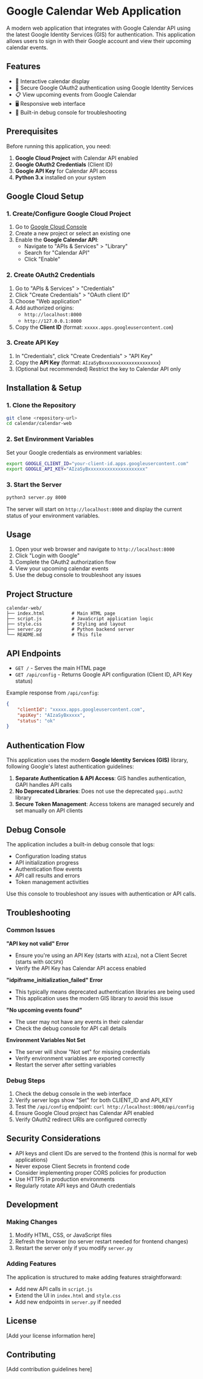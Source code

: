 # Google Calendar Web Application

A modern web application that integrates with Google Calendar API using the latest Google Identity Services (GIS) for authentication. This application allows users to sign in with their Google account and view their upcoming calendar events.

## Features

- 📅 Interactive calendar display
- 🔐 Secure Google OAuth2 authentication using Google Identity Services
- 📋 View upcoming events from Google Calendar
- 🖥️ Responsive web interface
- 🐛 Built-in debug console for troubleshooting

## Prerequisites

Before running this application, you need:

1. **Google Cloud Project** with Calendar API enabled
2. **Google OAuth2 Credentials** (Client ID)
3. **Google API Key** for Calendar API access
4. **Python 3.x** installed on your system

## Google Cloud Setup

### 1. Create/Configure Google Cloud Project

1. Go to [Google Cloud Console](https://console.cloud.google.com/)
2. Create a new project or select an existing one
3. Enable the **Google Calendar API**:
   - Navigate to "APIs & Services" > "Library"
   - Search for "Calendar API"
   - Click "Enable"

### 2. Create OAuth2 Credentials

1. Go to "APIs & Services" > "Credentials"
2. Click "Create Credentials" > "OAuth client ID"
3. Choose "Web application"
4. Add authorized origins:
   - `http://localhost:8000`
   - `http://127.0.0.1:8000`
5. Copy the **Client ID** (format: `xxxxx.apps.googleusercontent.com`)

### 3. Create API Key

1. In "Credentials", click "Create Credentials" > "API Key"
2. Copy the **API Key** (format: `AIzaSyBxxxxxxxxxxxxxxxxxxxxx`)
3. (Optional but recommended) Restrict the key to Calendar API only

## Installation & Setup

### 1. Clone the Repository

```bash
git clone <repository-url>
cd calendar/calendar-web
```

### 2. Set Environment Variables

Set your Google credentials as environment variables:

```bash
export GOOGLE_CLIENT_ID="your-client-id.apps.googleusercontent.com"
export GOOGLE_API_KEY="AIzaSyBxxxxxxxxxxxxxxxxxxxxx"
```

### 3. Start the Server

```bash
python3 server.py 8000
```

The server will start on `http://localhost:8000` and display the current status of your environment variables.

## Usage

1. Open your web browser and navigate to `http://localhost:8000`
2. Click "Login with Google"
3. Complete the OAuth2 authorization flow
4. View your upcoming calendar events
5. Use the debug console to troubleshoot any issues

## Project Structure

```
calendar-web/
├── index.html          # Main HTML page
├── script.js           # JavaScript application logic
├── style.css           # Styling and layout
├── server.py           # Python backend server
└── README.md           # This file
```

## API Endpoints

- `GET /` - Serves the main HTML page
- `GET /api/config` - Returns Google API configuration (Client ID, API Key status)

Example response from `/api/config`:
```json
{
    "clientId": "xxxxx.apps.googleusercontent.com",
    "apiKey": "AIzaSyBxxxxx",
    "status": "ok"
}
```

## Authentication Flow

This application uses the modern **Google Identity Services (GIS)** library, following Google's latest authentication guidelines:

1. **Separate Authentication & API Access**: GIS handles authentication, GAPI handles API calls
2. **No Deprecated Libraries**: Does not use the deprecated `gapi.auth2` library
3. **Secure Token Management**: Access tokens are managed securely and set manually on API clients

## Debug Console

The application includes a built-in debug console that logs:
- Configuration loading status
- API initialization progress
- Authentication flow events
- API call results and errors
- Token management activities

Use this console to troubleshoot any issues with authentication or API calls.

## Troubleshooting

### Common Issues

**"API key not valid" Error**
- Ensure you're using an API Key (starts with `AIza`), not a Client Secret (starts with `GOCSPX`)
- Verify the API Key has Calendar API access enabled

**"idpiframe_initialization_failed" Error**
- This typically means deprecated authentication libraries are being used
- This application uses the modern GIS library to avoid this issue

**"No upcoming events found"**
- The user may not have any events in their calendar
- Check the debug console for API call details

**Environment Variables Not Set**
- The server will show "Not set" for missing credentials
- Verify environment variables are exported correctly
- Restart the server after setting variables

### Debug Steps

1. Check the debug console in the web interface
2. Verify server logs show "Set" for both CLIENT_ID and API_KEY
3. Test the `/api/config` endpoint: `curl http://localhost:8000/api/config`
4. Ensure Google Cloud project has Calendar API enabled
5. Verify OAuth2 redirect URIs are configured correctly

## Security Considerations

- API keys and client IDs are served to the frontend (this is normal for web applications)
- Never expose Client Secrets in frontend code
- Consider implementing proper CORS policies for production
- Use HTTPS in production environments
- Regularly rotate API keys and OAuth credentials

## Development

### Making Changes

1. Modify HTML, CSS, or JavaScript files
2. Refresh the browser (no server restart needed for frontend changes)
3. Restart the server only if you modify `server.py`

### Adding Features

The application is structured to make adding features straightforward:
- Add new API calls in `script.js`
- Extend the UI in `index.html` and `style.css`
- Add new endpoints in `server.py` if needed

## License

[Add your license information here]

## Contributing

[Add contribution guidelines here]